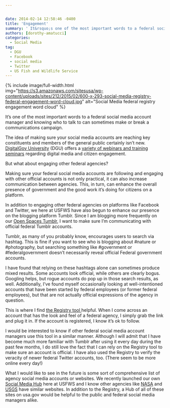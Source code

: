 ```yaml
---


date: 2014-02-14 12:58:46 -0400
title: 'Engagement'
summary: ' It&rsquo;s one of the most important words to a federal social media account manager and knowing who to talk to can sometimes make or break a communications campaign. The idea of making sure your social media accounts are reaching key constituents and members of the'
authors: [dorothy-amatucci]
categories:
  - Social Media
tag:
  - DGU
  - Facebook
  - social media
  - Twitter
  - US Fish and Wildlife Service
---
```



{% include image/full-width.html img="https://s3.amazonaws.com/sitesusa/wp-content/uploads/sites/212/2015/02/600-x-293-social-media-registry-federal-engagement-word-cloud.jpg" alt="Social Media federal registry engagement word cloud" %}

It’s one of the most important words to a federal social media account manager and knowing who to talk to can sometimes make or break a communications campaign.

The idea of making sure your social media accounts are reaching key constituents and members of the general public certainly isn’t new. [DigitalGov University](https://www.WHATEVER/digitalgov-university/ "DigitalGov University") (DGU) offers a [variety of webinars and training seminar](https://www.WHATEVER/events/month/)[s](http://www.howto.gov/training/on-demand) regarding digital media and citizen engagement.

But what about engaging other federal agencies?

Making sure your federal social media accounts are following and engaging with other official accounts is not only practical, it can also increase communication between agencies. This, in turn, can enhance the overall presence of government and the good work it’s doing for citizens on a platform.

In addition to engaging other federal agencies on platforms like Facebook and Twitter, we here at USFWS have also begun to enhance our presence on the blogging platform Tumblr. Since I am blogging more frequently on our [Open Spaces Tumblr](http://usfws.tumblr.com/), I want to make sure I’m communicating with official federal Tumblr accounts.

Tumblr, as many of you probably know, encourages users to search via hashtag. This is fine if you want to see who is blogging about #nature or #photography, but searching something like #government or #federalgovernment doesn’t necessarily reveal official Federal government accounts.

I have found that relying on these hashtags alone can sometimes produce mixed results. Some accounts look official, while others are clearly bogus. Googling helps, but rogue accounts do pop up in those search results, as well. Additionally, I’ve found myself occasionally looking at well-intentioned accounts that have been started by federal employees (or former federal employees), but that are not actually official expressions of the agency in question.

This is where I find <a href="http://www.usa.gov/Contact/verify-social-media.shtml" target="_blank">the Registry tool </a>helpful. When I come across an account that has the look and feel of a federal agency, I simply grab the link and plug it in. If the account is registered, I know it’s ok to follow.

I would be interested to know if other federal social media account managers use this tool in a similar manner. Although I will admit that I have become much more familiar with Tumblr after using it every day during the past few months, I do still love the fact that I can rely on the Registry tool to make sure an account is official. I have also used the Registry to verify the veracity of newer federal Twitter accounts, too. (There seem to be more online every day!)

What I would like to see in the future is some sort of comprehensive list of agency social media accounts or websites. We recently launched our own [Social Media Hub](http://www.fws.gov/home/socialmedia/) here at USFWS and I know other agencies like [NASA](http://www.nasa.gov/socialmedia/#.UuvJuxBdWSo) and [USGS](http://www.usgs.gov/socialmedia/) have similar websites. In addition to the Registry, a Hub of all of these sites on usa.gov would be helpful to the public and federal social media managers alike.